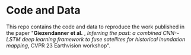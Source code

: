 # Code and Data
This repo contains the code and data to reproduce the work published in the paper "**Giezendanner et al.** , *Inferring the past: a combined CNN--LSTM deep learning framework to fuse satellites for historical inundation mapping*, CVPR 23 Earthvision workshop".